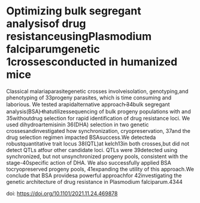 # Optimizing bulk segregant analysisof drug resistanceusingPlasmodium falciparumgenetic 1crossesconducted in humanized mice

Classical malariaparasitegenetic  crosses involveisolation,  genotyping,and  phenotyping  of 33progeny parasites, which is time consuming and laborious. We tested arapidalternative approach ̶34bulk  segregant  analysis(BSA) ̶thatutilizessequencing  of bulk progeny  populations with  and 35withoutdrug selection for rapid identification of drug resistance loci. We used dihydroartemisinin 36(DHA) selection in two genetic crossesandinvestigated how synchronization, cryopreservation, 37and the drug selection regimen impacted BSAsuccess.We detecteda robustquantitative trait locus 38(QTL)at kelch13in both crosses,but did not detect QTLs atfour other candidate loci. QTLs were 39detected  using synchronized,  but  not  unsynchronized progeny pools,  consistent  with  the  stage-40specific  action  of DHA.  We  also  successfully  applied  BSA tocryopreserved  progeny  pools, 41expanding the utility of this approach.We conclude that BSA providesa powerful approachfor 42investigating the genetic architecture of drug resistance in Plasmodium falciparum.4344

doi: https://doi.org/10.1101/2021.11.24.469878
